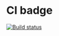 # CI badge

[![Build status](https://ci.appveyor.com/api/projects/status/gy0lg17kvv6nagrf?svg=true)](https://ci.appveyor.com/project/khomiakovnn/test-ci-2)

